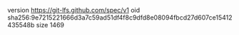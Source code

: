 version https://git-lfs.github.com/spec/v1
oid sha256:9e7215221666d3a7c59ad51df4f8c9dfd8e08094fbcd27d607ce15412435548b
size 1469
